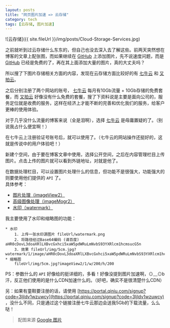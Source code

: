 ```yaml
---
layout: posts
title: "网页图片加速 => 云存储"
category: tech
tags: [云存储, 图片加速]
---
```


![云存储]({{ site.fileUrl }}/img/posts/Cloud-Storage-Services.jpg)

之前就听到过云存储什么东东的，但自己也没去深入去了解这些。前两天突然想在博客的文章上配张图，而如果继续在 [GitHub](https://github.com/ "GitHub") 上添加图片，先不说速度问题，而是 [GitHub](https://github.com/ "GitHub") 已经是免费的了，再在其上面添加大量的图片，真的大丈夫吗？

所以搜了下图片存储相关方面的内容，发现在云存储方面比较好的有 [七牛云](http://www.qiniu.com/ "七牛云") 和 [又拍云](https://www.upyun.com/index.html "又拍云")。
<!--break-->
之后分别注册了两个网站的账号， [七牛云](http://www.qiniu.com/ "七牛云") 每月有10Gb流量 + 10Gb存储的免费套餐，而 [又拍云](https://www.upyun.com/index.html "又拍云") 好像没有什么免费的套餐，搜了下资料说是主要是面向公司的，服务定位就是收费的服务，这样在经济上才能不断的完善和优化我们的服务，给客户更棒的使用体验。

对于几乎没什么流量的博客来说（全是泪啊），选择 [七牛云](http://www.qiniu.com/ "七牛云") 是毋庸置疑的了。（别说我占什么便宜啊！）

在七牛云上注册验证号账号后，就可以使用了。（七牛云的网站操作还挺好的，这就是传说中的用户体验吧！）

新建个空间，由于要在博客文章中使用，选择公开空间，之后在内容管理栏目上传图片。点击上传的图片就可以看到外链地址，对就是他了。

在数据处理栏目，可以设置图片处理什么的信息，但功能不是很强大，功能强大的则要使用他们提供的 `API` 了。  
具体参考：

* [图片处理（imageView2）](http://developer.qiniu.com/docs/v6/api/reference/fop/image/imageview2.html "图片处理（imageView2）")
* [高级图像处理（imageMogr2）](http://developer.qiniu.com/docs/v6/api/reference/fop/image/imagemogr2.html "高级图像处理（imageMogr2）")
* [水印（watermark）](http://developer.qiniu.com/docs/v6/api/reference/fop/image/watermark.html "水印（watermark）")

我主要使用了水印和缩略图的功能：

	* 水印
		1. 上传一张水印源图片 fileUrl/watermark.png
		2. 将路径经过Base64编码 (请百度) aHR0cDovL3doaXRlLXBvcGxhci5xaW5pdWRuLmNvbS93YXRlcm1hcmsucG5n
		3. 效果 fileUrl/img/5cm.jpg?watermark/1/image/aHR0cDovL3doaXRlLXBvcGxhci5xaW5pdWRuLmNvbS93YXRlcm1hcmsucG5n/dissolve/50/gravity/SouthEast/dx/5/dy/5
	* 缩略图
		fileUrl/img/5cm.jpg?imageView2/1/w/200/h/200

PS：参数什么的 `API` 好像给的挺详细的，多看！好像没提到图片加速啊，⊙﹏⊙b汗，反正他们使用的是什么CDN加速什么的。（好吧，确实不是很清楚什么CDN）

另：如果有童鞋要注册的话，请使用 [https://portal.qiniu.com/signup?code=3ljldv1wzuwcy](https://portal.qiniu.com/signup?code=3ljldv1wzuwcy) ，没什么不同，只是通过这个链接注册七牛云那边会送我5Gb的下载流量，么么哒！

>配图来源 [Google 图片](https://www.google.com.hk/imghp?hl=zh-CN "Google 图片") 